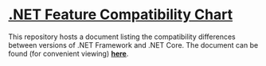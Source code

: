 # [.NET Feature Compatibility Chart](chart.md)
This repository hosts a document listing the compatibility differences between versions of .NET Framework and .NET Core. The document can be found (for convenient viewing) **[here](chart.md)**.
